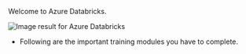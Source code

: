 Welcome to Azure Databricks. 

<IMG  src="https://www.bing.com/th/id/OIP.WXFrPQkEhshZdaOaR5U_7AHaEo?w=282&amp;h=173&amp;c=7&amp;o=5&amp;dpr=1.5&amp;pid=1.7"  alt="Image result for Azure Databricks"/>

<br>

- Following are the important training modules you have to complete.  


 